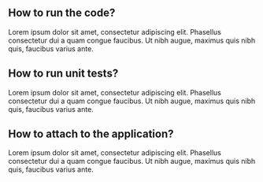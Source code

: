 ## How to run the code?
Lorem ipsum dolor sit amet, consectetur adipiscing elit. Phasellus consectetur dui a quam congue faucibus. Ut nibh augue, maximus quis nibh quis, faucibus varius ante.

## How to run unit tests?
Lorem ipsum dolor sit amet, consectetur adipiscing elit. Phasellus consectetur dui a quam congue faucibus. Ut nibh augue, maximus quis nibh quis, faucibus varius ante.

## How to attach to the application?
Lorem ipsum dolor sit amet, consectetur adipiscing elit. Phasellus consectetur dui a quam congue faucibus. Ut nibh augue, maximus quis nibh quis, faucibus varius ante.